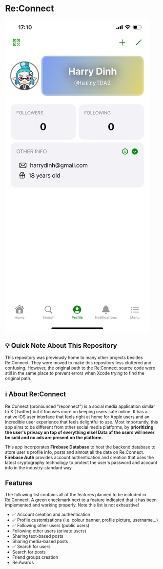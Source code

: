 # Re:Connect

![Re:Connect Profile Screen](https://raw.githubusercontent.com/Harry-Dinh/Re-Connect/main/Screenshots/ReConnect%20(iOS)/REC_IOS_PROFILE.PNG)

## 💡 Quick Note About This Repository
This repository was previously home to many other projects besides Re:Connect. They were moved to make this repository less cluttered and confusing. However, the original path to the Re:Connect source code were still in the same place to prevent errors when Xcode trying to find the original path.

## ℹ️ About Re:Connect
Re:Connect (pronounced "reconnect") is a social media application similar to X (Twitter) but it focuses more on keeping users safe online. It has a native iOS user interface that feels right at home for Apple users and an incredible user experience that feels delightful to use. Most importantly, this app aims to be different from other social media platforms, by **prioritizing the user's privacy on top of everything else! Data of the users will never be sold and no ads are present on the platform.**

This app incorporates **Firebase Database** to host the backend database to store user's profile info, posts and almost all the data on Re:Connect. **Firebase Auth** provides account authentication and creation that uses the latest cryptography technology to protect the user's password and account info in the industry-standard way.

## Features
The following list contains all of the features planned to be included in Re:Connect. A green checkmark next to a feature indicated that it has been implemented and working properly. Note this list is not exhaustive!

- ✅ Account creation and authentication
- ✅ Profile customizations (i.e. colour banner, profile picture, username...)
- ✅ Following other users (public users)
- Following other users (private users)
- Sharing text-based posts
- Sharing media-based posts
- ✅ Search for users
- Search for posts
- Friend groups creation
- Re:Awards